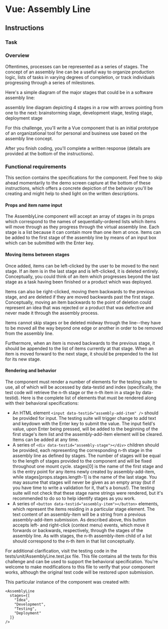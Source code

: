 # Vue: Assembly Line

## Instructions
### Task

### Overview

Oftentimes, processes can be represented as a series of stages. The concept of an assembly line can be a useful way to organize production logic, lists of tasks in varying degrees of completion, or track individuals progressing through a series of milestones.

Here's a simple diagram of the major stages that could be in a software assembly line:

assembly line diagram depicting 4 stages in a row with arrows pointing from one to the next: brainstorming stage, development stage, testing stage, deployment stage

For this challenge, you'll write a Vue component that is an initial prototype of an organizational tool for personal and business use based on the assembly line concept.

After you finish coding, you'll complete a written response (details are provided at the bottom of the instructions).

### Functional requirements

This section contains the specifications for the component. Feel free to skip ahead momentarily to the demo screen capture at the bottom of these instructions, which offers a concrete depiction of the behavior you'll be creating and might help to shed light on the written descriptions.

#### Props and item name input

The AssemblyLine component will accept an array of stages in its props which correspond to the names of sequentially-ordered lists which items will move through as they progress through the virtual assembly line. Each stage is a list because it can contain more than one item at once. Items can be added to the first stage of the assembly line by means of an input box which can be submitted with the Enter key.

#### Moving items between stages

Once added, items can be left-clicked by the user to be moved to the next stage. If an item is in the last stage and is left-clicked, it is deleted entirely. Conceptually, you could think of an item which progresses beyond the last stage as a task having been finished or a product which was deployed.

Items can also be right-clicked, moving them backwards to the previous stage, and are deleted if they are moved backwards past the first stage. Conceptually, moving an item backwards to the point of deletion could represent an idea that was rejected or a product that was defective and never made it through the assembly process.

Items cannot skip stages or be deleted midway through the line--they have to be moved all the way beyond one edge or another in order to be removed from the assembly line.

Furthermore, when an item is moved backwards to the previous stage, it should be appended to the list of items currently at that stage. When an item is moved forward to the next stage, it should be prepended to the list for its new stage.

#### Rendering and behavior

The component must render a number of elements for the testing suite to use, all of which will be accessed by data-testid and index (specifically, the test code will retrieve the n-th stage or the n-th item in a stage by data-testid). Here is the complete list of elements that must be rendered along with their behavioral specifications:

- An HTML element ```<input data-testid="assembly-add-item" />``` should be provided for input. The testing suite will trigger change to add text and keydown with the Enter key to submit the value. The input field's value, upon Enter being pressed, will be added to the beginning of the first stage's item list and the assembly-add-item element will be cleared. Items can be added at any time.
- A series of ```<div data-testid="assembly-stage"></div>``` children should be provided, each representing the corresponding n-th stage in the assembly line as defined by stages. The number of stages will be equal to the length of stages provided to the component and will be fixed throughout one mount cycle. stages[0] is the name of the first stage and is the entry point for any items newly created by assembly-add-item, while stages[props.stages.length-1] is the name of the last stage. You may assume that stages will never be given as an empty array (but if you have time to write a validation for it, that's a bonus!). The testing suite will not check that these stage name strings were rendered, but it's recommended to do so to help identify stages as you work.
- A series of ```<button data-testid="assembly-item"></button>``` elements, which represent the items residing in a particular stage element. The text content of an assembly-item will be a string from a previous assembly-add-item submission. As described above, this button accepts left- and right-click (context menu) events, which move it forwards or backwards, respectively, through the stages of the assembly line. As with stages, the n-th assembly-item child of a list should correspond to the n-th item in that list conceptually.

For additional clarification, visit the testing code in the tests/unit/AssemblyLine.test.jsx file. This file contains all the tests for this challenge and can be used to support the behavioral specification. You're welcome to make modifications to this file to verify that your component works, although the original test code will be restored upon submission.


This particular instance of the component was created with:

```
<AssemblyLine 
  stages={[
    "Idea", 
    "Development", 
    "Testing", 
    "Deployment"
  ]} 
/>
```